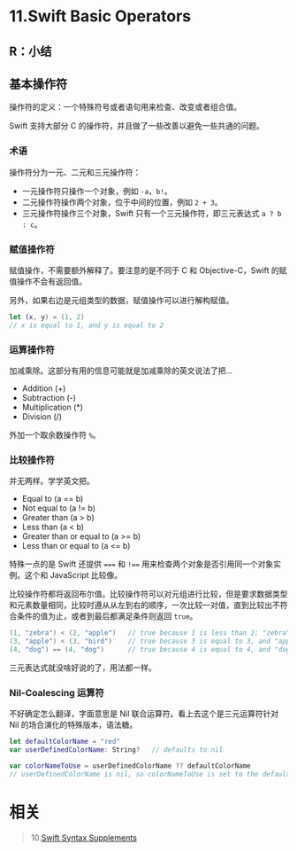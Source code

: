 # 11.Swift Basic Operators

## R：小结

## 基本操作符

操作符的定义：一个特殊符号或者语句用来检查、改变或者组合值。

Swift 支持大部分 C 的操作符，并且做了一些改善以避免一些共通的问题。

### 术语

操作符分为一元、二元和三元操作符：

- 一元操作符只操作一个对象，例如 `-a`，`b!`。
- 二元操作符操作两个对象，位于中间的位置，例如 `2 + 3`。
- 三元操作符操作三个对象，Swift 只有一个三元操作符，即三元表达式 `a ? b : c`。

### 赋值操作符

赋值操作，不需要额外解释了。要注意的是不同于 C 和 Objective-C，Swift 的赋值操作不会有返回值。

另外，如果右边是元组类型的数据，赋值操作可以进行解构赋值。

```swift
let (x, y) = (1, 2)
// x is equal to 1, and y is equal to 2
```

### 运算操作符

加减乘除。这部分有用的信息可能就是加减乘除的英文说法了把...

- Addition (+)
- Subtraction (-)
- Multiplication (\*)
- Division (/)

外加一个取余数操作符 `%`。

### 比较操作符

并无两样。学学英文把。

- Equal to (a == b)
- Not equal to (a != b)
- Greater than (a > b)
- Less than (a < b)
- Greater than or equal to (a >= b)
- Less than or equal to (a <= b)

特殊一点的是 Swift 还提供 `===` 和 `!==` 用来检查两个对象是否引用同一个对象实例。这个和 JavaScript 比较像。

比较操作符都将返回布尔值。比较操作符可以对元组进行比较，但是要求数据类型和元素数量相同，比较时遵从从左到右的顺序，一次比较一对值，直到比较出不符合条件的值为止，或者到最后都满足条件则返回 `true`。

```swift
(1, "zebra") < (2, "apple")   // true because 1 is less than 2; "zebra" and "apple" are not compared
(3, "apple") < (3, "bird")    // true because 3 is equal to 3, and "apple" is less than "bird"
(4, "dog") == (4, "dog")      // true because 4 is equal to 4, and "dog" is equal to "dog"
```

三元表达式就没啥好说的了，用法都一样。

### Nil-Coalescing 运算符

不好确定怎么翻译，字面意思是 Nil 联合运算符。看上去这个是三元运算符针对 Nil 的场合演化的特殊版本，语法糖。

```swift
let defaultColorName = "red"
var userDefinedColorName: String?   // defaults to nil

var colorNameToUse = userDefinedColorName ?? defaultColorName
// userDefinedColorName is nil, so colorNameToUse is set to the default of "red"
```

# 相关

> 10.[Swift Syntax Supplements](https://github.com/zfanli/notes/blob/master/swift/10.SyntaxSupplements.md)
